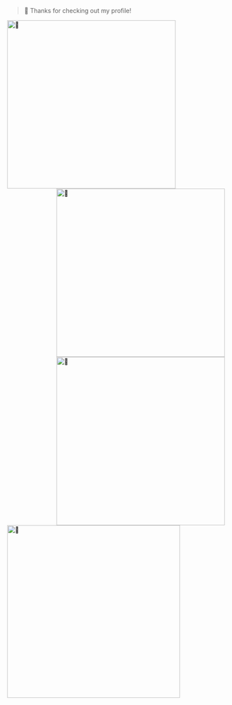 > 🚀 Thanks for checking out my profile!

<picture>
	<a href="https://jaredallard.dev">
		<img align="left" width="390" alt="🦑" src="https://gist.githubusercontent.com/jaredallard/87d6c477a1721ab66449a59dff7fef21/raw/general.svg">
	</a>
</picture>
<a href="https://github.com/sponsors/jaredallard">
	<img align="right" width="390" alt="🦑" src="https://gist.githubusercontent.com/jaredallard/87d6c477a1721ab66449a59dff7fef21/raw/sponsors.svg">
</a>
<picture>
	<a href="https://anilist.co/user/itsdwari/">
		<img align="right" width="390" alt="🦑" src="https://gist.githubusercontent.com/jaredallard/87d6c477a1721ab66449a59dff7fef21/raw/medias.svg?p">
	</a>
</picture>


<picture>
	<br /><br /><br /><br /><br /><br /><br /><br /><br /><br /><br /><br /><br /><br /><br /><br /><br /><br /><br /><br />
	<img align="left" width="400" alt="🦑" src="https://imgix.ranker.com/list_img_v2/16227/2596227/original/dark-moments-from-the-pokemon-manga">
</picture>
